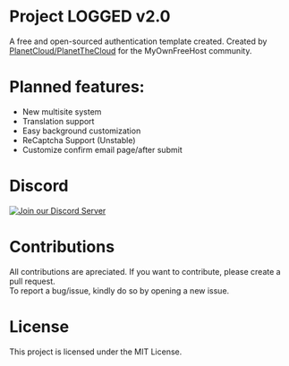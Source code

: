 # Project LOGGED v2.0

A free and open-sourced authentication template created. Created by [PlanetCloud/PlanetTheCloud](https://www.byet.net/index.php?/profile/528767-planetcloud/) for the MyOwnFreeHost community.

# Planned features:
- New multisite system
- Translation support
- Easy background customization
- ReCaptcha Support (Unstable)
- Customize confirm email page/after submit

# Discord
<a href="https://discord.gg/mmEWpnwB8D"><img src="https://discordapp.com/api/guilds/399429466566426635/widget.png?style=banner2" alt="Join our Discord Server" title="Planet Dev Network"></a>

# Contributions
All contributions are apreciated. If you want to contribute, please create a pull request.  
To report a bug/issue, kindly do so by opening a new issue.

# License
This project is licensed under the MIT License.
